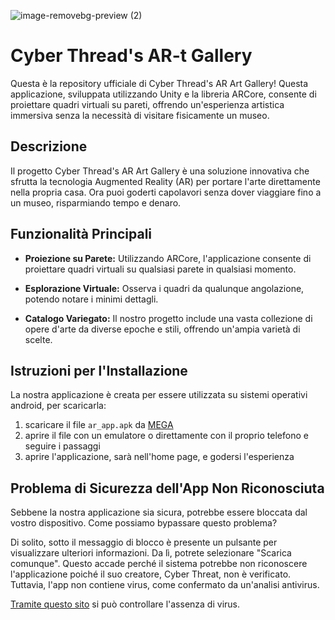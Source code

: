 ![image-removebg-preview (2)](https://github.com/GiacomoTurati/cyber_thread_app/assets/107809403/49477a59-dd63-4ce8-8c13-808fc2060de4)

# Cyber Thread's AR-t Gallery

Questa è la repository ufficiale di Cyber Thread's AR Art Gallery! Questa applicazione, sviluppata utilizzando Unity e la libreria ARCore, consente di proiettare quadri virtuali su pareti, offrendo un'esperienza artistica immersiva senza la necessità di visitare fisicamente un museo.

## Descrizione

Il progetto Cyber Thread's AR Art Gallery è una soluzione innovativa che sfrutta la tecnologia Augmented Reality (AR) per portare l'arte direttamente nella propria casa. Ora puoi goderti capolavori senza dover viaggiare fino a un museo, risparmiando tempo e denaro.

## Funzionalità Principali

- **Proiezione su Parete:** Utilizzando ARCore, l'applicazione consente di proiettare quadri virtuali su qualsiasi parete in qualsiasi momento.
  
- **Esplorazione Virtuale:** Osserva i quadri da qualunque angolazione, potendo notare i minimi dettagli.

- **Catalogo Variegato:** Il nostro progetto include una vasta collezione di opere d'arte da diverse epoche e stili, offrendo un'ampia varietà di scelte.

## Istruzioni per l'Installazione

La nostra applicazione è creata per essere utilizzata su sistemi operativi android, per scaricarla:

1. scaricare il file ```ar_app.apk``` da [MEGA](https://mega.nz/file/Fz8mwbyZ#0sgN5w4tm2fMmtofYO3U6AJxhnm0oJDTHjgCYy5SuN8)
2. aprire il file con un emulatore o direttamente con il proprio telefono e seguire i passaggi
3. aprire l'applicazione, sarà nell'home page, e godersi l'esperienza 

## Problema di Sicurezza dell'App Non Riconosciuta

Sebbene la nostra applicazione sia sicura, potrebbe essere bloccata dal vostro dispositivo. Come possiamo bypassare questo problema?

Di solito, sotto il messaggio di blocco è presente un pulsante per visualizzare ulteriori informazioni. Da lì, potrete selezionare "Scarica comunque". 
Questo accade perché il sistema potrebbe non riconoscere l'applicazione poiché il suo creatore, Cyber Threat, non è verificato. Tuttavia, l'app non contiene virus, come confermato da un'analisi antivirus.

[Tramite questo sito](https://www.virustotal.com/gui/home/upload) si può controllare l'assenza di virus.
